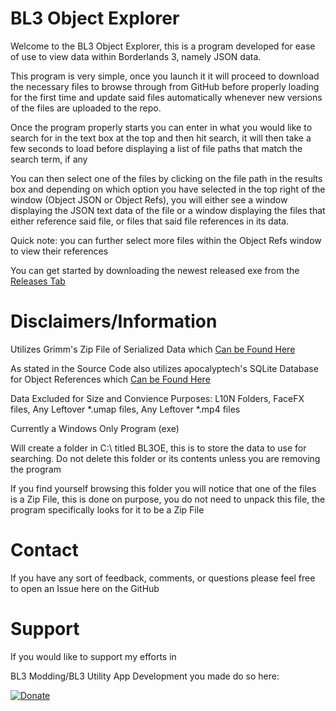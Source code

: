 # BL3 Object Explorer

Welcome to the BL3 Object Explorer, this is a program developed for ease of use to view data within Borderlands 3, namely JSON data.

This program is very simple, once you launch it it will proceed to download the necessary files to browse through from GitHub before
properly loading for the first time and update said files automatically whenever new versions of the files are uploaded to the repo.

Once the program properly starts you can enter in what you would like to search for in the text box at the top and then hit search,
it will then take a few seconds to load before displaying a list of file paths that match the search term, if any

You can then select one of the files by clicking on the file path in the results box and depending on which option you have selected
in the top right of the window (Object JSON or Object Refs), you will either see a window displaying the JSON text data of the file or 
a window displaying the files that either reference said file, or files that said file references in its data. 

Quick note: you can further select more files within the Object Refs window to view their references

You can get started by downloading the newest released exe from the [Releases Tab](https://github.com/SSpyR/BL3-Object-Explorer/releases)

# Disclaimers/Information

Utilizes Grimm's Zip File of Serialized Data which [Can be Found Here](https://www.nexusmods.com/borderlands3/mods/247)

As stated in the Source Code also utilizes apocalyptech's SQLite Database for Object References which [Can be Found Here](https://apocalyptech.com/games/bl3-refs/)

Data Excluded for Size and Convience Purposes: L10N Folders, FaceFX files, Any Leftover *.umap files, Any Leftover *.mp4 files

Currently a Windows Only Program (exe)

Will create a folder in C:\ titled BL3OE, this is to store the data to use for searching. Do not delete this folder or its contents unless you are removing the program

If you find yourself browsing this folder you will notice that one of the files is a Zip File, this is done on purpose, you do not need to unpack this file, the program specifically looks for it to be a Zip File

# Contact

If you have any sort of feedback, comments, or questions please feel free to open an Issue here on the GitHub

# Support

If you would like to support my efforts in 

BL3 Modding/BL3 Utility App Development you made do so here:

[![Donate](https://img.shields.io/badge/Donate-PayPal-green.svg)](https://www.paypal.com/cgi-bin/webscr?cmd=_donations&business=E9YJB3Q2ZX72G&item_name=BL3+Modding&currency_code=USD)